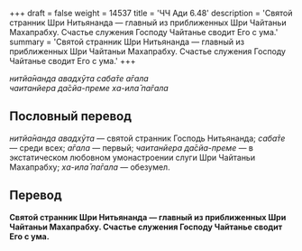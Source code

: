 +++
draft = false
weight = 14537
title = 'ЧЧ Ади 6.48'
description = 'Святой странник Шри Нитьянанда — главный из приближенных Шри Чайтаньи Махапрабху. Счастье служения Господу Чайтанье сводит Его с ума.'
summary = 'Святой странник Шри Нитьянанда — главный из приближенных Шри Чайтаньи Махапрабху. Счастье служения Господу Чайтанье сводит Его с ума.'
+++

_нитйа̄нанда авадхӯта саба̄те а̄гала  
чаитанйера да̄сйа-преме ха-ила̄ па̄гала_

## Пословный перевод

_нитйа̄нанда_ _авадхӯта_ — святой странник Господь Нитьянанда; _саба̄те_ — среди всех; _а̄гала_ — первый; _чаитанйера_ _да̄сйа_\-_преме_ — в экстатическом любовном умонастроении слуги Шри Чайтаньи Махапрабху; _ха_\-_ила̄_ _па̄гала_ — обезумел.

## Перевод

**Святой странник Шри Нитьянанда — главный из приближенных Шри Чайтаньи Махапрабху. Счастье служения Господу Чайтанье сводит Его с ума.**
